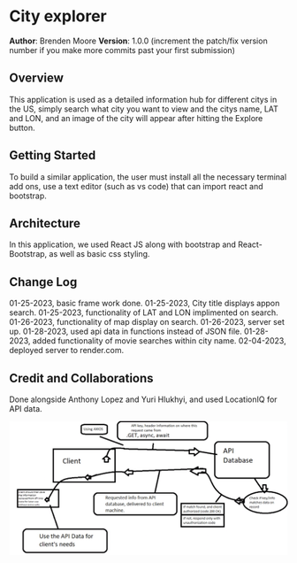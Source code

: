 # City explorer

**Author**: Brenden Moore
**Version**: 1.0.0 (increment the patch/fix version number if you make more commits past your first submission)

## Overview

This application is used as a detailed information hub for different citys in the US, simply search what city you want to view and the citys name, LAT and LON, and an image of the city will appear after hitting the Explore button.

## Getting Started

To build a similar application, the user must install all the necessary terminal add ons, use a text editor (such as vs code) that can import react and bootstrap.

## Architecture

In this application, we used React JS along with bootstrap and React-Bootstrap, as well as basic css styling.

## Change Log

01-25-2023, basic frame work done.
01-25-2023, City title displays appon search.
01-25-2023, functionality of LAT and LON implimented on search.
01-26-2023, functionality of map display on search.
01-26-2023, server set up.
01-28-2023, used api data in functions instead of JSON file.
01-28-2023, added functionality of movie searches within city name.
02-04-2023, deployed server to render.com.

## Credit and Collaborations

Done alongside Anthony Lopez and Yuri Hlukhyi, and used LocationIQ for API data.

![Client to server process](./imgs/client-server-process.png)
